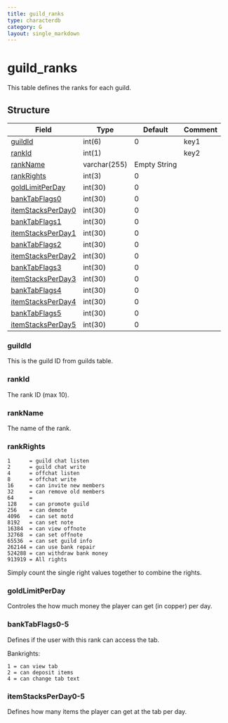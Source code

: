 ```yaml
---
title: guild_ranks
type: characterdb
category: G
layout: single_markdown
---
```


# guild_ranks
This table defines the ranks for each guild.

## Structure

Field                                           | Type         | Default      | Comment
----------------------------------------------- | ------------ | ------------ | -------
[guildId](#guildId)                             | int(6)       | 0            | key1
[rankId](#rankId)                               | int(1)       |              | key2
[rankName](#rankName)                           | varchar(255) | Empty String |        
[rankRights](#rankRights)                       | int(3)       | 0            |        
[goldLimitPerDay](#goldLimitPerDay)             | int(30)      | 0            |        
[bankTabFlags0](#bankTabFlags0-5)               | int(30)      | 0            |        
[itemStacksPerDay0](#itemStacksPerDay0-5)       | int(30)      | 0            |        
[bankTabFlags1](#bankTabFlags0-5)               | int(30)      | 0            |        
[itemStacksPerDay1](#itemStacksPerDay0-5)       | int(30)      | 0            |        
[bankTabFlags2](#bankTabFlags0-5)               | int(30)      | 0            |        
[itemStacksPerDay2](#itemStacksPerDay0-5)       | int(30)      | 0            |        
[bankTabFlags3](#bankTabFlags0-5)               | int(30)      | 0            |        
[itemStacksPerDay3](#itemStacksPerDay0-5)       | int(30)      | 0            |        
[bankTabFlags4](#bankTabFlags0-5)               | int(30)      | 0            |        
[itemStacksPerDay4](#itemStacksPerDay0-5)       | int(30)      | 0            |        
[bankTabFlags5](#bankTabFlags0-5)               | int(30)      | 0            |        
[itemStacksPerDay5](#itemStacksPerDay)          | int(30)      | 0            |        

### guildId

This is the guild ID from guilds table.

### rankId

The rank ID (max 10).

### rankName

The name of the rank.

### rankRights

    1      = guild chat listen
    2      = guild chat write
    4      = offchat listen
    8      = offchat write
    16     = can invite new members
    32     = can remove old members
    64     = 
    128    = can promote guild
    256    = can demote
    4096   = can set motd
    8192   = can set note
    16384  = can view offnote
    32768  = can set offnote
    65536  = can set guild info
    262144 = can use bank repair
    524288 = can withdraw bank money
    913919 = All rights

Simply count the single right values together to combine the rights.

### goldLimitPerDay

Controles the how much money the player can get (in copper) per day.

### bankTabFlags0-5

Defines if the user with this rank can access the tab.

Bankrights:

    1 = can view tab
    2 = can deposit items
    4 = can change tab text

### itemStacksPerDay0-5

Defines how many items the player can get at the tab per day.